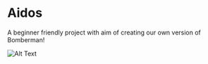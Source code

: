 # Aidos
A beginner friendly project with aim of creating our own version of Bomberman!

![Alt Text](https://media.giphy.com/media/xUOxf8uHAc2OIclI9a/giphy.gif)
